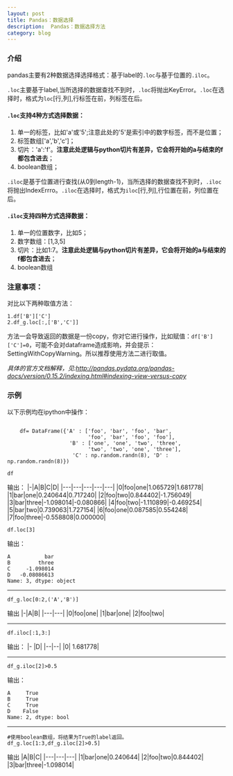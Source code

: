```yaml
---
layout: post
title: Pandas：数据选择
description:  Pandas：数据选择方法
category: blog
---
```


### 介绍

pandas主要有2种数据选择选择格式：基于label的`.loc`与基于位置的`.iloc`。

`.loc`主要基于label,当所选择的数据查找不到时，`.loc`将抛出KeyError。`.loc`在选择时，格式为`loc`[行,列],行标签在前，列标签在后。

#### `.loc`支持4种方式选择数据：
1. 单一的标签，比如'a'或'5';注意此处的'5'是索引中的数字标签，而不是位置；
2. 标签数组['a','b','c']；
3. 切片：'a':'f'。**注意此处逻辑与python切片有差异，它会将开始的a与结束的f都包含进去**；
4. boolean数组；


`.iloc`是基于位置进行查找(从0到length-1)，当所选择的数据查找不到时，`.iloc`将抛出IndexErrro。`.iloc`在选择时，格式为`iloc`[行,列],行位置在前，列位置在后。
#### `.iloc`支持四种方式选择数据：
1. 单一的位置数字，比如5；
2. 数字数组：[1,3,5]
3. 切片：比如1:7。**注意此处逻辑与python切片有差异，它会将开始的a与结束的f都包含进去**；
4. boolean数组


### 注意事项：
对比以下两种取值方法：

    1.df['B']['C']
    2.df_g.loc[:,['B','C']]

方法一会导致返回的数据是一份copy，你对它进行操作，比如赋值：`df['B']['C']=0`，可能不会对dataframe造成影响，并会提示：SettingWithCopyWarning。所以推荐使用方法二进行取值。

*具体的官方文档解释，见:http://pandas.pydata.org/pandas-docs/version/0.15.2/indexing.html#indexing-view-versus-copy*


### 示例
以下示例均在ipython中操作：
```ptyhon

    df= DataFrame({'A' : ['foo', 'bar', 'foo', 'bar',
                          'foo', 'bar', 'foo', 'foo'],
                    'B' : ['one', 'one', 'two', 'three',
                          'two', 'two', 'one', 'three'],
                     'C' : np.random.randn(8), 'D' : np.random.randn(8)})
```
    df
输出：
|-|A|B|C|D|
|---|---|---|---|---|
|0|foo|one|1.065729|1.681778|
|1|bar|one|0.240644|0.717240|
|2|foo|two|0.844402|-1.756049|
|3|bar|three|-1.098014|-0.080866|
|4|foo|two|-1.110899|-0.469254|
|5|bar|two|0.739063|1.727154|
|6|foo|one|0.087585|0.554248|
|7|foo|three|-0.558808|0.000000|


    df.loc[3]
输出：

    A           bar
    B         three
    C     -1.098014
    D   -0.08086613
    Name: 3, dtype: object

-----------------

    df_g.loc[0:2,('A','B')]
输出
|-|A|B|
|---|---|
|0|foo|one|
|1|bar|one|
|2|foo|two|


-----------------
    df.iloc[:1,3:]

输出：
|-	|D|
|--|--|
|0|	1.681778|


----------------------
    df_g.iloc[2]>0.5
输出：

    A     True
    B     True
    C     True
    D    False
    Name: 2, dtype: bool

--------------------------------
    #使用boolean数组，将结果为True的label返回。
    df_g.loc[1:3,df_g.iloc[2]>0.5]
输出
|A|B|C|
|---|---|---|
|1|bar|one|0.240644|
|2|foo|two|0.844402|
|3|bar|three|-1.098014|





[It'web]:    http://itweb.me  "It’web"
